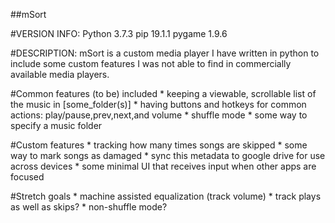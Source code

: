 ##mSort

#VERSION INFO:
Python 3.7.3
pip        19.1.1
pygame     1.9.6

#DESCRIPTION:
mSort is a custom media player I have written in python to include some custom features I was not able to find in commercially available media players.

#Common features (to be) included
	* keeping a viewable, scrollable list of the music in [some_folder(s)]
	* having buttons and hotkeys for common actions: play/pause,prev,next,and volume
	* shuffle mode
	* some way to specify a music folder

#Custom features
	* tracking how many times songs are skipped
	* some way to mark songs as damaged
	* sync this metadata to google drive for use across devices
	* some minimal UI that receives input when other apps are focused

#Stretch goals
	* machine assisted equalization (track volume)
	* track plays as well as skips?
	* non-shuffle mode?

